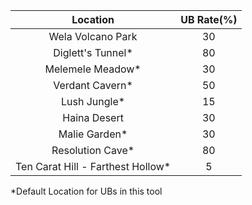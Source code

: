 Location|UB Rate(%)
:---:|:---:
Wela Volcano Park|30
Diglett's Tunnel*|80
Melemele Meadow*|30
Verdant Cavern*|50
Lush Jungle*|15
Haina Desert|30
Malie Garden*|30
Resolution Cave*|80
Ten Carat Hill - Farthest Hollow*|5

*Default Location for UBs in this tool<br>